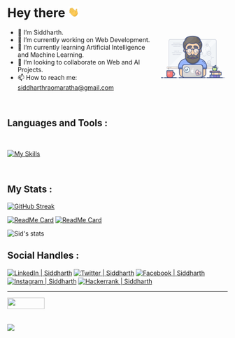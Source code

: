# Hey there <img src="./Images/giphy.webp" width="25px">

<img
  align="right"
  width="32%"
  src="./Images/programming1.gif"
/>

- 👋 I’m Siddharth.
- 🔭 I’m currently working on Web Development.
- 🌱 I’m currently learning Artificial Intelligence and Machine Learning.
- 👯 I’m looking to collaborate on Web and AI Projects. 
- 📫 How to reach me: siddharthraomaratha@gmail.com 

<br />

<h2 align="left">Languages and Tools :</h2>

<br>

[![My Skills](https://skillicons.dev/icons?i=cpp,java,python,html,css,js,bootstrap,react,nodejs,mongodb,express,nextjs,pug,postman,vscode,eclipse&perline=6)](https://skillicons.dev)

<br>

<h2 align="left">My Stats :</h2>
<span>
  
[![GitHub Streak](https://streak-stats.demolab.com?user=siddharthmaratha&theme=neon-dark)](https://git.io/streak-stats)
 
[![ReadMe Card](https://github-readme-stats.vercel.app/api/pin/?username=siddharthmaratha&repo=Wordoid&theme=github_dark)](https://github.com/siddharthmaratha/Wordoid) [![ReadMe Card](https://github-readme-stats.vercel.app/api/pin/?username=siddharthmaratha&repo=Buddy_Voice&theme=github_dark)](https://github.com/siddharthmaratha/Buddy_Voice)

<img src="https://myreadme.vercel.app/api/embed/siddharthmaratha?panels=userstatistics,toprepositories,toplanguages,commitgraph" alt="Sid's stats" />

</span>

<br>

<h2 align="left">Social Handles :</h2>
<span padding="10px">
<a href="https://linkedin.com/in/siddharthmaratha" target="blank"><img align="center" src="https://raw.githubusercontent.com/rahuldkjain/github-profile-readme-generator/master/src/images/icons/Social/linked-in-alt.svg" alt="LinkedIn | Siddharth" height="35" width="45" /></a>
<a href="https://twitter.com/siddharthhrao" target="blank"><img align="center" src="https://raw.githubusercontent.com/rahuldkjain/github-profile-readme-generator/master/src/images/icons/Social/twitter.svg" alt="Twitter | Siddharth" height="40" width="45" /></a>
<a href="https://fb.com/siddharth.maratha.144" target="blank"><img align="center" src="https://raw.githubusercontent.com/rahuldkjain/github-profile-readme-generator/master/src/images/icons/Social/facebook.svg" alt="Facebook | Siddharth" height="40" width="45" /></a>
<a href="https://instagram.com/siddharthmarathaa" target="blank"><img align="center" src="https://raw.githubusercontent.com/rahuldkjain/github-profile-readme-generator/master/src/images/icons/Social/instagram.svg" alt="Instagram | Siddharth" height="40" width="45" /></a>
<a href="https://www.hackerrank.com/siddharthmaratha" target="blank"><img align="center" src="https://raw.githubusercontent.com/rahuldkjain/github-profile-readme-generator/master/src/images/icons/Social/hackerrank.svg" alt="Hackerrank | Siddharth" height="40" width="45" /></a>

<hr>

<a href="mailto:siddharthraomaratha@gmail.com">
      <img src="https://img.shields.io/badge/-Gmail-c14438?style=flat-square&logo=Gmail&logoColor=white&link=mailto:siddharthraomaratha@gmail.com" 
https://raw.githubusercontent.com/peterthehan/peterthehan/master/assets/linkedin.svg 
width="85px" height="26px" />
   </a>
 
</span>

<br>
<br>

![](https://komarev.com/ghpvc/?username=your-github-siddharthmaratha&color=red&style=plastic)
